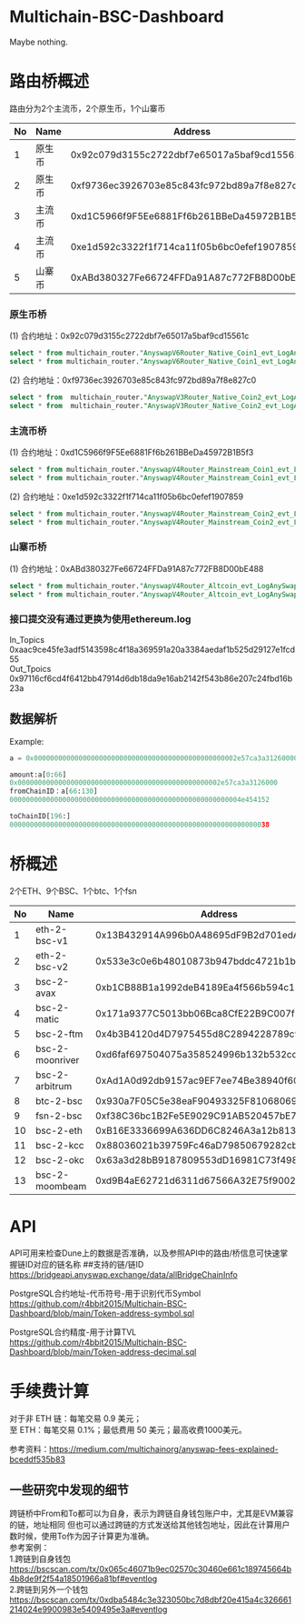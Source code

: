 # Multichain-BSC-Dashboard
Maybe nothing.

# 路由桥概述

路由分为2个主流币，2个原生币，1个山寨币

|   No  |  Name |  Address   |
|  ----  | ----  | ----  |
| 1 |原生币    | 0x92c079d3155c2722dbf7e65017a5baf9cd15561c |
| 2 |原生币    | 0xf9736ec3926703e85c843fc972bd89a7f8e827c0 |
| 3 |主流币     | 0xd1C5966f9F5Ee6881Ff6b261BBeDa45972B1B5f3 |
| 4 |主流币      | 0xe1d592c3322f1f714ca11f05b6bc0efef1907859 |
| 5 |山寨币        | 0xABd380327Fe66724FFDa91A87c772FB8D00bE488 |





### 原生币桥
(1) 合约地址：0x92c079d3155c2722dbf7e65017a5baf9cd15561c
```sql
select * from multichain_router."AnyswapV6Router_Native_Coin1_evt_LogAnySwapIn"
select * from multichain_router."AnyswapV6Router_Native_Coin1_evt_LogAnySwapOut"
```
(2) 合约地址：0xf9736ec3926703e85c843fc972bd89a7f8e827c0
```sql
select * from  multichain_router."AnyswapV3Router_Native_Coin2_evt_LogAnySwapIn"
select * from  multichain_router."AnyswapV3Router_Native_Coin2_evt_LogAnySwapOut"
```

### 主流币桥
(1) 合约地址：0xd1C5966f9F5Ee6881Ff6b261BBeDa45972B1B5f3
```sql
select * from multichain_router."AnyswapV4Router_Mainstream_Coin1_evt_LogAnySwapIn"
select * from multichain_router."AnyswapV4Router_Mainstream_Coin1_evt_LogAnySwapOut"
```
(2) 合约地址：0xe1d592c3322f1f714ca11f05b6bc0efef1907859
```sql
select * from multichain_router."AnyswapV4Router_Mainstream_Coin2_evt_LogAnySwapIn"
select * from multichain_router."AnyswapV4Router_Mainstream_Coin2_evt_LogAnySwapOut"
```
### 山寨币桥
(1) 合约地址：0xABd380327Fe66724FFDa91A87c772FB8D00bE488
```sql
select * from multichain_router."AnyswapV4Router_Altcoin_evt_LogAnySwapIn"
select * from multichain_router."AnyswapV4Router_Altcoin_evt_LogAnySwapOut"
```

### 接口提交没有通过更换为使用ethereum.log   
In_Topics  
0xaac9ce45fe3adf5143598c4f18a369591a20a3384aedaf1b525d29127e1fcd55  
Out_Tpoics  
0x97116cf6cd4f6412bb47914d6db18da9e16ab2142f543b86e207c24fbd16b23a  
## 数据解析
Example:
```python
a = 0x00000000000000000000000000000000000000000000000002e57ca3a3126000000000000000000000000000000000000000000000000000000000004e4541520000000000000000000000000000000000000000000000000000000000000038
```

```python
amount:a[0:66] 
0x00000000000000000000000000000000000000000000000002e57ca3a3126000
fromChainID：a[66:130]
000000000000000000000000000000000000000000000000000000004e454152

toChainID[196:]
0000000000000000000000000000000000000000000000000000000000000038
```
# 桥概述
2个ETH、9个BSC、1个btc、1个fsn

|   No  |  Name |  Address   |
|  ----  | ----  | ----  |
| 1 |eth-2-bsc-v1     | 0x13B432914A996b0A48695dF9B2d701edA45FF264 |
| 2 |eth-2-bsc-v2     | 0x533e3c0e6b48010873b947bddc4721b1bdff9648 |
| 3 |bsc-2-avax       | 0xb1CB88B1a1992deB4189Ea4f566b594c13392Ada |
| 4 |bsc-2-matic      | 0x171a9377C5013bb06Bca8CfE22B9C007f2C319F1 |
| 5 |bsc-2-ftm        | 0x4b3B4120d4D7975455d8C2894228789c91a247F8 |
| 6 |bsc-2-moonriver  | 0xd6faf697504075a358524996b132b532cc5D0F14 |
| 7 |bsc-2-arbitrum   | 0xAd1A0d92db9157ac9EF7ee74Be38940f60BcafA9 |
| 8 |btc-2-bsc        | 0x930a7F05C5e38eaF90493325F8106806969FCBdF |
| 9 |fsn-2-bsc        | 0xf38C36bc1B2Fe5E9029C91AB520457bE7DFC68D8 |
| 10 |bsc-2-eth        | 0xB16E3336699A636DD6C8246A3a12b813bFa0A3AD |
| 11 |bsc-2-kcc        | 0x88036021b39759Fc46aD79850679282cb2353372 |
| 12 |bsc-2-okc        | 0x63a3d28bB9187809553dD16981C73f498B6b2687 |
| 13 |bsc-2-moombeam   | 0xd9B4aE62721d6311d67566A32E75f9002447922e |



# API
API可用来检查Dune上的数据是否准确，以及参照API中的路由/桥信息可快速掌握链ID对应的链名称
##支持的链/链ID
https://bridgeapi.anyswap.exchange/data/allBridgeChainInfo

PostgreSQL合约地址-代币符号-用于识别代币Symbol  
https://github.com/r4bbit2015/Multichain-BSC-Dashboard/blob/main/Token-address-symbol.sql

PostgreSQL合约精度-用于计算TVL  
https://github.com/r4bbit2015/Multichain-BSC-Dashboard/blob/main/Token-address-decimal.sql


# 手续费计算 
对于非 ETH 链：每笔交易 0.9 美元；    
至 ETH：每笔交易 0.1%；最低费用 50 美元；最高收费1000美元。  

参考资料：https://medium.com/multichainorg/anyswap-fees-explained-bceddf535b83

## 一些研究中发现的细节
跨链桥中From和To都可以为自身，表示为跨链自身钱包账户中，尤其是EVM兼容的链，地址相同 
但也可以通过跨链的方式发送给其他钱包地址，因此在计算用户数时候，使用To作为因子计算更为准确。    
参考案例：    
1.跨链到自身钱包     
https://bscscan.com/tx/0x065c46071b9ec02570c30460e661c189745664b4b8de9f2f54a18501966a81bf#eventlog  
2.跨链到另外一个钱包     
https://bscscan.com/tx/0xdba5484c3e323050bc7d8dbf20e415a4c326661214024e9900983e5409495e3a#eventlog  


